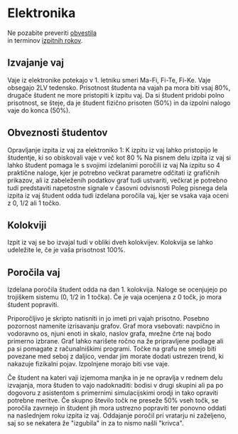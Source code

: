 # Elektronika

Ne pozabite preveriti [obvestila]( ./obvestila.md )  
in terminov [izpitnih rokov]( ./izpitni_roki.md ).

## Izvajanje vaj

Vaje iz elektronike potekajo v 1. letniku smeri Ma-Fi, Fi-Te, Fi-Ke. Vaje obsegajo 2LV tedensko. Prisotnost študenta na vajah pa mora biti vsaj 80%, drugače študent ne more pristopiti k izpitu vaj. Da si študent pridobi polno prisotnost, se šteje, da je študent fizično prisoten (50%) in da izpolni nalogo vaje do konca (50%).

## Obveznosti študentov

Opravljanje izpita iz vaj za elektroniko 1:
K izpitu iz vaj lahko pristopijo le študentje, ki so obiskovali vaje v več kot 80 %
Na pisnem delu izpita iz vaj si lahko študent pomaga le s svojimi izdelanimi poročili iz vaj
Na izpitu so 4 praktične naloge, kjer je potrebno večkrat parametre odčitati iz grafičnih prikazov, ali iz zabeleženih podatkov graf tudi ustvariti, večkrat je potrebno tudi predstaviti napetostne signale v časovni odvisnosti
Poleg pisnega dela izpita iz vaj študent odda tudi izdelana poročila vaj, kjer se vsaka vaja oceni z 0, 1/2 ali 1 točko.

## Kolokviji

Izpit iz vaj se bo izvajal tudi v obliki dveh kolokvijev. Kolokvija se lahko udeležite le, če je vaša prisotnost 100%.

## Poročila vaj

Izdelana poročila študent odda na dan 1. kolokvija. Naloge se ocenjujejo po trojiškem sistemu (0, 1/2 in 1 točka). Če je vaja ocenjena z 0 točk, jo mora študent popraviti.

Priporočljivo je skripto natisniti in jo imeti pri vajah prisotno. Posebno pozornost namenite izrisavanju grafov. Graf mora vsebovati: navpično in vodoravno os, njuni enoti in skalo, naslov grafa, mrežne črte naj bodo primerno izbrane. Graf lahko narišete ročno na že pripravljene podlage ali pa si pomagate z računalniškimi programi. Točke na grafu ne smejo biti povezane med seboj z daljico, vendar jim morate dodati ustrezen trend, ki nakazuje fizikalni pojav. Izpolnjene morajo biti vse vaje.

Če študent na kateri vaji izjemoma manjka in je ne opravlja v rednem delu izvajanja, mora študen to vajo nadoknaditi: bodisi v drugi skupini ali pa po dogovoru z asistentom s primernimi simulacijskimi orodji in tako opraviti potrebne meritve.
Če skupno število točk ne preseže 50% vseh točk, se poročila zavrnejo in študent jih mora ustrezno popraviti ter ponovno oddati na naslednjem roku izpita iz vaj. Oddajanje poročil pri vratarju ni zaželjeno, saj so se nekatera že "izgubila" in za to nismo našli "krivca".

